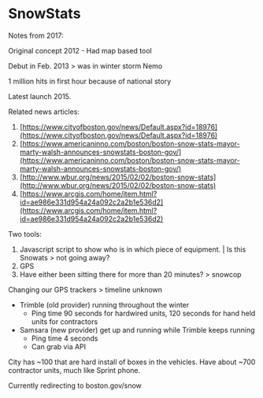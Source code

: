 # SnowStats

Notes from 2017:

Original concept 2012 - Had map based tool

Debut in Feb. 2013 &gt; was in winter storm Nemo

1 million hits in first hour because of national story

Latest launch 2015.

Related news articles:

1. [https://www.cityofboston.gov/news/Default.aspx?id=18976](https://www.cityofboston.gov/news/Default.aspx?id=18976)
2. [https://www.americaninno.com/boston/boston-snow-stats-mayor-marty-walsh-announces-snowstats-boston-gov/](https://www.americaninno.com/boston/boston-snow-stats-mayor-marty-walsh-announces-snowstats-boston-gov/)
3. [http://www.wbur.org/news/2015/02/02/boston-snow-stats](http://www.wbur.org/news/2015/02/02/boston-snow-stats)
4. [https://www.arcgis.com/home/item.html?id=ae986e331d954a24a092c2a2b1e536d2](https://www.arcgis.com/home/item.html?id=ae986e331d954a24a092c2a2b1e536d2)

Two tools:

1. Javascript script to show who is in which piece of equipment. \| Is this Snowats &gt; not going away?
2. GPS
3. Have either been sitting there for more than 20 minutes? &gt; snowcop

Changing our GPS trackers &gt; timeline unknown

* Trimble \(old provider\) running throughout the winter
  * Ping time 90 seconds for hardwired units, 120 seconds for hand held units for contractors
* Samsara \(new provider\) get up and running while Trimble keeps running
  * Ping time 4 seconds
  * Can grab via API

City has ~100 that are hard install of boxes in the vehicles. Have about ~700 contractor units, much like Sprint phone.

Currently redirecting to boston.gov/snow

